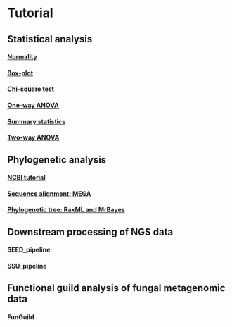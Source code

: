 # Tutorial

## Statistical analysis
#### [Normality](Normality.md)
#### [Box-plot](Boxplot.md)
#### [Chi-square test](Chi-Square%20Test.md)
#### [One-way ANOVA](One-way%20ANOVA.md)
#### [Summary statistics](Summary%20statistics.md)
#### [Two-way ANOVA](Two-way%20ANOVA.md)

## Phylogenetic analysis
#### [NCBI tutorial](https://www.ncbi.nlm.nih.gov/)
#### [Sequence alignment: MEGA](https://www.ncbi.nlm.nih.gov/)
#### [Phylogenetic tree: RaxML and MrBayes](https://www.ncbi.nlm.nih.gov/)

## Downstream processing of NGS data
#### SEED_pipeline
#### SSU_pipeline

## Functional guild analysis of fungal metagenomic data
#### FunGuild






